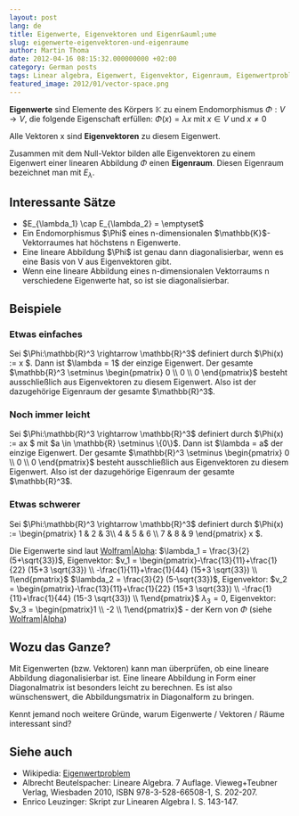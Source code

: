 ```yaml
---
layout: post
lang: de
title: Eigenwerte, Eigenvektoren und Eigenr&auml;ume
slug: eigenwerte-eigenvektoren-und-eigenraume
author: Martin Thoma
date: 2012-04-16 08:15:32.000000000 +02:00
category: German posts
tags: Linear algebra, Eigenwert, Eigenvektor, Eigenraum, Eigenwertproblem
featured_image: 2012/01/vector-space.png
---
```

<strong>Eigenwerte</strong> sind Elemente des K&ouml;rpers $\mathbb{K}$ zu einem Endomorphismus $\Phi:V \rightarrow V$, die folgende Eigenschaft erf&uuml;llen:
$\Phi(x) = \lambda x$ mit $x \in V$ und $x \neq 0$

Alle Vektoren x sind <strong>Eigenvektoren</strong> zu diesem Eigenwert.

Zusammen mit dem Null-Vektor bilden alle Eigenvektoren zu einem Eigenwert einer linearen Abbildung $\Phi$ einen <strong>Eigenraum</strong>. Diesen Eigenraum bezeichnet man mit $E_\lambda$.

<h2>Interessante S&auml;tze</h2>
<ul>
<li>$E_{\lambda_1} \cap E_{\lambda_2} = \emptyset$</li>
<li>Ein Endomorphismus $\Phi$ eines n-dimensionalen $\mathbb{K}$-Vektorraumes hat h&ouml;chstens n Eigenwerte.</li>
<li>Eine lineare Abbildung $\Phi$ ist genau dann diagonalisierbar, wenn es eine Basis von V aus Eigenvektoren gibt.</li>
<li>Wenn eine lineare Abbildung eines n-dimensionalen Vektorraums n verschiedene Eigenwerte hat, so ist sie diagonalisierbar.</li>
</ul>

<h2>Beispiele</h2>
<h3>Etwas einfaches</h3>
Sei $\Phi:\mathbb{R}^3 \rightarrow \mathbb{R}^3$ definiert durch $\Phi(x) := x $.
Dann ist $\lambda = 1$ der einzige Eigenwert. Der gesamte $\mathbb{R}^3 \setminus \begin{pmatrix} 0 \\ 0 \\ 0 \end{pmatrix}$ besteht ausschlie&szlig;lich aus Eigenvektoren zu diesem Eigenwert. Also ist der dazugeh&ouml;rige Eigenraum der gesamte $\mathbb{R}^3$.

<h3>Noch immer leicht</h3>
Sei $\Phi:\mathbb{R}^3 \rightarrow \mathbb{R}^3$ definiert durch $\Phi(x) := ax $ mit $a \in \mathbb{R} \setminus \{0\}$.
Dann ist $\lambda = a$ der einzige Eigenwert. Der gesamte $\mathbb{R}^3 \setminus \begin{pmatrix} 0 \\ 0 \\ 0 \end{pmatrix}$ besteht ausschlie&szlig;lich aus Eigenvektoren zu diesem Eigenwert. Also ist der dazugeh&ouml;rige Eigenraum der gesamte $\mathbb{R}^3$.

<h3>Etwas schwerer</h3>
Sei $\Phi:\mathbb{R}^3 \rightarrow \mathbb{R}^3$ definiert durch $\Phi(x) := \begin{pmatrix} 1 & 2 & 3\\ 4 & 5 & 6 \\ 7 & 8 & 9 \end{pmatrix} x $.

Die Eigenwerte sind laut <a href="http://www.wolframalpha.com/input/?i=Eigenvalues+%7B%7B1%2C2%2C3%7D%2C%7B4%2C5%2C6%7D%2C%7B7%2C8%2C9%7D%7D">Wolfram|Alpha</a>:
$\lambda_1 = \frac{3}{2} (5+\sqrt{33})$, Eigenvektor: $v_1 = \begin{pmatrix}-\frac{13}{11}+\frac{1}{22} (15+3 \sqrt{33}) \\ -\frac{1}{11}+\frac{1}{44} (15+3 \sqrt{33}) \\ 1\end{pmatrix}$
$\lambda_2 = \frac{3}{2} (5-\sqrt{33})$, Eigenvektor: $v_2 = \begin{pmatrix}-\frac{13}{11}+\frac{1}{22} (15+3 \sqrt{33}) \\ -\frac{1}{11}+\frac{1}{44} (15-3 \sqrt{33}) \\ 1\end{pmatrix}$
$\lambda_3 = 0$, Eigenvektor: $v_3 = \begin{pmatrix}1 \\ -2 \\ 1\end{pmatrix}$ - der Kern von $\Phi$ (siehe <a href="http://www.wolframalpha.com/input/?i=NullSpace+%7B%7B1%2C2%2C3%7D%2C%7B4%2C5%2C6%7D%2C%7B7%2C8%2C9%7D%7D">Wolfram|Alpha</a>)

<h2>Wozu das Ganze?</h2>
Mit Eigenwerten (bzw. Vektoren) kann man &uuml;berpr&uuml;fen, ob eine lineare Abbildung diagonalisierbar ist. Eine lineare Abbildung in Form einer Diagonalmatrix ist besonders leicht zu berechnen. Es ist also w&uuml;nschenswert, die Abbildungsmatrix in Diagonalform zu bringen.

Kennt jemand noch weitere Gr&uuml;nde, warum Eigenwerte / Vektoren / R&auml;ume interessant sind?

<h2>Siehe auch</h2>
<ul>
  <li>Wikipedia: <a href="http://de.wikipedia.org/wiki/Eigenwertproblem">Eigenwertproblem</a></li>
  <li>Albrecht Beutelspacher: Lineare Algebra. 7 Auflage. Vieweg+Teubner Verlag, Wiesbaden 2010, ISBN 978-3-528-66508-1, S. 202-207.</li>
  <li>Enrico Leuzinger: Skript zur Linearen Algebra I. S. 143-147.</li>
</ul>
